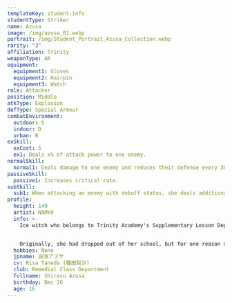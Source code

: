 ```yaml
---
templateKey: student-info
studentType: Striker
name: Azusa
image: /img/azusa_01.webp
portrait: /img/Student_Portrait_Azusa_Collection.webp
rarity: "3"
affiliation: Trinity
weaponType: AR
equipment:
  equipment1: Gloves
  equipment2: Hairpin
  equipment3: Watch
role: Attacker
position: Middle
atkType: Explosion
defType: Special Armour
combatEnvironment:
  outdoor: S
  indoor: D
  urban: B
exSkill:
  exCost: 5
  ex1: Deals x% of attack power to one enemy.
normalSkill:
  normal1: Deals damage to one enemy and reduces their defense every 30 seconds.
passiveSkill:
  passive1: Increases critical rate.
subSkill:
  sub1: When attacking an enemy with debuff status, she deals additional damage.
profile:
  height: 149
  artist: NAMYO
  info: >-
    Ice witch who belongs to Trinity Academy's Supplementary Lesson Department.


    Originally, she had dropped out of her school, but for one reason or another, she has returned to school and is working on her schoolwork again. She is lonely, but she voluntarily keeps her distance for fear of bothering others and is worried by the students in the Supplementary Lesson Department.
  hobbies: None
  jpname: 白洲アズサ
  cv: Risa Taneda (種田梨沙)
  club: Remedial Class Department
  fullname: Shirasu Azusa
  birthday: Dec 26
  age: 16
---
```

